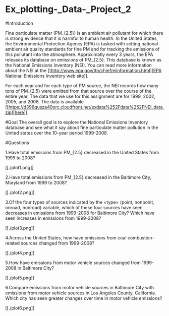 # Ex_plotting-_Data-_Project_2
#Introduction

Fine particulate matter (PM_{2.5}) is an ambient air pollutant for which there is strong evidence that it is harmful to human health. In the United States, the Environmental Protection Agency (EPA) is tasked with setting national ambient air quality standards for fine PM and for tracking the emissions of this pollutant into the atmosphere. Approximatly every 3 years, the EPA releases its database on emissions of PM_{2.5}. This database is known as the National Emissions Inventory (NEI). You can read more information about the NEI at the [[http://www.epa.gov/ttn/chief/eiinformation.html][EPA National Emissions Inventory web site]].

For each year and for each type of PM source, the NEI records how many tons of PM_{2.5} were emitted from that source over the course of the entire year. The data that we use for this assignment are for 1999, 2002, 2005, and 2008. The data is available [[https://d396qusza40orc.cloudfront.net/exdata%252Fdata%252FNEI_data.zip][here]].

#Goal 
The overall goal is to explore the National Emissions Inventory database and see what it say about fine particulate matter pollution in the United states over the 10-year period 1999-2008.

#Questions

1.Have total emissions from PM_{2.5} decreased in the United States from 1999 to 2008?

[[./plot1.png]]

2.Have total emissions from PM_{2.5} decreased in the Baltimore City, Maryland from 1999 to 2008?

[[./plot2.png]]

3.Of the four types of sources indicated by the =type= (point, nonpoint, onroad, nonroad) variable, which of these four sources have seen decreases in emissions from 1999-2008 for Baltimore City? Which have seen increases in emissions from 1999-2008?

[[./plot3.png]]

4.Across the United States, how have emissions from coal combustion-related sources changed from 1999-2008?

[[./plot4.png]]

5.How have emissions from motor vehicle sources changed from 1999-2008 in Baltimore City?

[[./plot5.png]]

6.Compare emissions from motor vehicle sources in Baltimore City with emissions from motor vehicle sources in Los Angeles County, California. Which city has seen greater changes over time in motor vehicle emissions?

[[./plot6.png]]

